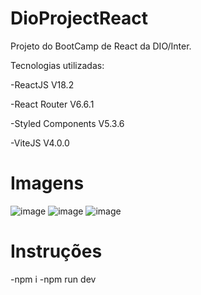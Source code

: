 # DioProjectReact

Projeto do BootCamp de React da DIO/Inter.

Tecnologias utilizadas:

-ReactJS V18.2

-React Router V6.6.1

-Styled Components V5.3.6

-ViteJS V4.0.0

# Imagens

![image](https://user-images.githubusercontent.com/66140734/211221784-2d1f26ad-722a-4830-83cf-b83ab3a46093.png)
![image](https://user-images.githubusercontent.com/66140734/211221796-19b3fb05-f7e4-4c27-aa1a-e376fc103645.png)
![image](https://user-images.githubusercontent.com/66140734/211221805-2500addf-1b4e-4e36-bb9d-31c5694f9810.png)

# Instruções

-npm i
-npm run dev
